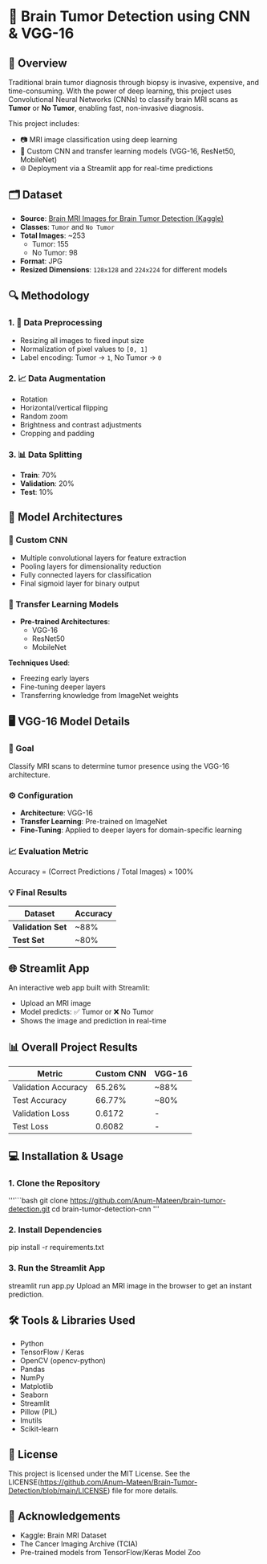 # 🧠 Brain Tumor Detection using CNN & VGG-16

## 📌 Overview

Traditional brain tumor diagnosis through biopsy is invasive, expensive, and time-consuming. With the power of deep learning, this project uses Convolutional Neural Networks (CNNs) to classify brain MRI scans as **Tumor** or **No Tumor**, enabling fast, non-invasive diagnosis.

This project includes:
- 📷 MRI image classification using deep learning
- 🧠 Custom CNN and transfer learning models (VGG-16, ResNet50, MobileNet)
- 🌐 Deployment via a Streamlit app for real-time predictions

## 🗂️ Dataset

- **Source**: [Brain MRI Images for Brain Tumor Detection (Kaggle)](https://www.kaggle.com/datasets/navoneel/brain-mri-images-for-brain-tumor-detection?resource=download)
- **Classes**: `Tumor` and `No Tumor`
- **Total Images**: ~253  
  - Tumor: 155  
  - No Tumor: 98
- **Format**: JPG
- **Resized Dimensions**: `128x128` and `224x224` for different models

## 🔍 Methodology

### 1. 🔧 Data Preprocessing
- Resizing all images to fixed input size
- Normalization of pixel values to `[0, 1]`
- Label encoding: Tumor → `1`, No Tumor → `0`

### 2. 📈 Data Augmentation
- Rotation
- Horizontal/vertical flipping
- Random zoom
- Brightness and contrast adjustments
- Cropping and padding

### 3. 📊 Data Splitting
- **Train**: 70%
- **Validation**: 20%
- **Test**: 10%

## 🧠 Model Architectures

### 🔹 Custom CNN
- Multiple convolutional layers for feature extraction
- Pooling layers for dimensionality reduction
- Fully connected layers for classification
- Final sigmoid layer for binary output

### 🔹 Transfer Learning Models
- **Pre-trained Architectures**:  
  - VGG-16  
  - ResNet50  
  - MobileNet

**Techniques Used**:
- Freezing early layers
- Fine-tuning deeper layers
- Transferring knowledge from ImageNet weights

## 🖥️ VGG-16 Model Details

### 🎯 Goal
Classify MRI scans to determine tumor presence using the VGG-16 architecture.

### ⚙️ Configuration
- **Architecture**: VGG-16
- **Transfer Learning**: Pre-trained on ImageNet
- **Fine-Tuning**: Applied to deeper layers for domain-specific learning

### 📈 Evaluation Metric
Accuracy = (Correct Predictions / Total Images) × 100%

### 💡 Final Results

| **Dataset**       | **Accuracy** |  
|--------------------|--------------|  
| **Validation Set** | ~88%         |  
| **Test Set**       | ~80%         |  

## 🌐 Streamlit App

An interactive web app built with Streamlit:

- Upload an MRI image
- Model predicts: ✅ Tumor or ❌ No Tumor
- Shows the image and prediction in real-time

## 📊 Overall Project Results

| Metric               | Custom CNN | VGG-16 |
|----------------------|------------|--------|
| Validation Accuracy  | 65.26%     | ~88%   |
| Test Accuracy        | 66.77%     | ~80%   |
| Validation Loss      | 0.6172     | -      |
| Test Loss            | 0.6082     | -      |

## 💻 Installation & Usage

### 1. Clone the Repository
'''```bash
git clone https://github.com/Anum-Mateen/brain-tumor-detection.git
cd brain-tumor-detection-cnn '''


### 2. Install Dependencies
pip install -r requirements.txt

### 3. Run the Streamlit App
streamlit run app.py
Upload an MRI image in the browser to get an instant prediction.

## 🛠️ Tools & Libraries Used

- Python
- TensorFlow / Keras
- OpenCV (opencv-python)
- Pandas
- NumPy
- Matplotlib
- Seaborn
- Streamlit
- Pillow (PIL)
- Imutils
- Scikit-learn

## 📄 License

This project is licensed under the MIT License.
See the LICENSE(https://github.com/Anum-Mateen/Brain-Tumor-Detection/blob/main/LICENSE) file for more details.

## 🙌 Acknowledgements

- Kaggle: Brain MRI Dataset
- The Cancer Imaging Archive (TCIA)
- Pre-trained models from TensorFlow/Keras Model Zoo
